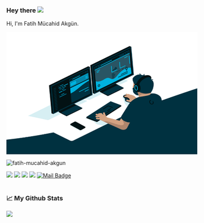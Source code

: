 ### Hey there  <img src="https://media.giphy.com/media/hvRJCLFzcasrR4ia7z/giphy.gif" width="25px">

Hi, I'm Fatih Mücahid Akgün.

<img align="center" alt="GIF" src="https://github.com/fatih-mucahid-akgun/fatih-mucahid-akgun/blob/main/code.gif?raw=true" width="500" height="320" />

<p align="left"> <img src="https://komarev.com/ghpvc/?username=fatih-mucahid-akgun" alt="fatih-mucahid-akgun" /> </p>

[![](https://img.shields.io/badge/twitter-%231DA1F2.svg?&style=for-the-badge&logo=twitter&logoColor=white)](https://twitter.com/mchdakgn)
[![](https://img.shields.io/badge/linkedin-%230077B5.svg?&style=for-the-badge&logo=linkedin&logoColor=white)](https://www.linkedin.com/in/fatih-mucahid-akgun/)
[![](https://img.shields.io/badge/medium-%2312100E.svg?&style=for-the-badge&logo=medium&logoColor=white)](https://medium.com/@fatih-mucahid-akgun)
[![](https://img.shields.io/badge/instagram-%23E4405F.svg?&style=for-the-badge&logo=instagram&logoColor=white)](https://www.instagram.com/fatihmucahid/)
[![Mail Badge](https://img.shields.io/badge/mchdakgn@hotmail.com-c14438?style=for-the-badge&logo=Gmail&logoColor=white&link=mailto:mchdakgn@hotmail.com)](mailto:mchdakgn@hotmail.com)
<br />
<br />
### 📈 My Github Stats
<img align='left' src="https://github-readme-stats.vercel.app/api?username=fatih-mucahid-akgun&show_icons=true">




<!--
**fatih-mucahid-akgun/fatih-mucahid-akgun** is a ✨ _special_ ✨ repository because its `README.md` (this file) appears on your GitHub profile.

Here are some ideas to get you started:

- 🔭 I’m currently working on ...
- 🌱 I’m currently learning ...
- 👯 I’m looking to collaborate on ...
- 🤔 I’m looking for help with ...
- 💬 Ask me about ...
- 📫 How to reach me: ...
- 😄 Pronouns: ...
- ⚡ Fun fact: ...
-->

